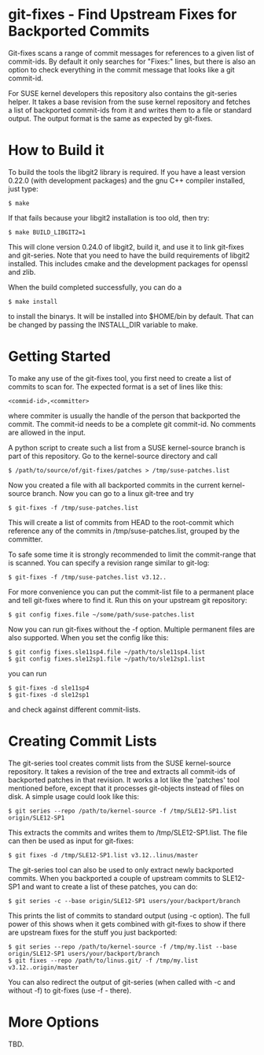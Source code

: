 git-fixes - Find Upstream Fixes for Backported Commits
======================================================

Git-fixes scans a range of commit messages for references to a given list
of commit-ids. By default it only searches for "Fixes:" lines, but there is
also an option to check everything in the commit message that looks like a git
commit-id.

For SUSE kernel developers this repository also contains the git-series helper.
It takes a base revision from the suse kernel repository and fetches a list of
backported commit-ids from it and writes them to a file or standard output. The
output format is the same as expected by git-fixes.

How to Build it
===============

To build the tools the libgit2 library is required. If you have a least
version 0.22.0 (with development packages) and the gnu C++ compiler
installed, just type:

	$ make

If that fails because your libgit2 installation is too old, then try:

	$ make BUILD_LIBGIT2=1

This will clone version 0.24.0 of libgit2, build it, and use it to
link git-fixes and git-series. Note that you need to have the build
requirements of libgit2 installed. This includes cmake and the development
packages for openssl and zlib.

When the build completed successfully, you can do a 

	$ make install

to install the binarys. It will be installed into $HOME/bin by default.
That can be changed by passing the INSTALL\_DIR variable to make.

Getting Started
===============

To make any use of the git-fixes tool, you first need to create a list of
commits to scan for. The expected format is a set of lines like this:

	<commid-id>,<committer>

where commiter is usually the handle of the person that backported the
commit. The commit-id needs to be a complete git commit-id. No comments are
allowed in the input.

A python script to create such a list from a SUSE kernel-source branch
is part of this repository. Go to the kernel-source directory and call

	$ /path/to/source/of/git-fixes/patches > /tmp/suse-patches.list

Now you created a file with all backported commits in the current
kernel-source branch. Now you can go to a linux git-tree and try

	$ git-fixes -f /tmp/suse-patches.list

This will create a list of commits from HEAD to the root-commit which
reference any of the commits in /tmp/suse-patches.list, grouped by the
committer.

To safe some time it is strongly recommended to limit the commit-range
that is scanned. You can specify a revision range similar to git-log:

	$ git-fixes -f /tmp/suse-patches.list v3.12..

For more convenience you can put the commit-list file to a permanent
place and tell git-fixes where to find it. Run this on your upstream git
repository:

	$ git config fixes.file ~/some/path/suse-patches.list

Now you can run git-fixes without the -f option. Multiple permanent
files are also supported. When you set the config like this:

	$ git config fixes.sle11sp4.file ~/path/to/sle11sp4.list
	$ git config fixes.sle12sp1.file ~/path/to/sle12sp1.list

you can run

	$ git-fixes -d sle11sp4
	$ git-fixes -d sle12sp1

and check against different commit-lists. 

Creating Commit Lists
=====================

The git-series tool creates commit lists from the SUSE kernel-source
repository. It takes a revision of the tree and extracts all commit-ids of
backported patches in that revision. It works a lot like the 'patches' tool
mentioned before, except that it processes git-objects instead of files on
disk. A simple usage could look like this:


	$ git series --repo /path/to/kernel-source -f /tmp/SLE12-SP1.list origin/SLE12-SP1

This extracts the commits and writes them to /tmp/SLE12-SP1.list. The file can
then be used as input for git-fixes:

	$ git fixes -d /tmp/SLE12-SP1.list v3.12..linus/master

The git-series tool can also be used to only extract newly backported commits.
When you backported a couple of upstream commits to SLE12-SP1 and want to
create a list of these patches, you can do:

	$ git series -c --base origin/SLE12-SP1 users/your/backport/branch

This prints the list of commits to standard output (using -c option). The
full power of this shows when it gets combined with git-fixes to show if there
are upstream fixes for the stuff you just backported:

	$ git series --repo /path/to/kernel-source -f /tmp/my.list --base origin/SLE12-SP1 users/your/backport/branch
	$ git fixes --repo /path/to/linus.git/ -f /tmp/my.list v3.12..origin/master

You can also redirect the output of git-series (when called with -c and without
-f) to git-fixes (use -f - there).

More Options
============

TBD.
